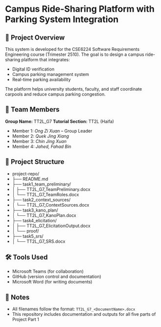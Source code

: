 # Campus Ride-Sharing Platform with Parking System Integration

## 📘 Project Overview
This system is developed for the CSE6224 Software Requirements Engineering course (Trimester 2510). The goal is to design a campus ride-sharing platform that integrates:

- Digital ID verification
- Campus parking management system
- Real-time parking availability

The platform helps university students, faculty, and staff coordinate carpools and reduce campus parking congestion.

## 👥 Team Members
**Group Name:** TT2L_G7
**Tutorial Section:** TT2L (Haifa)

- Member 1: *Ong Zi Xuan* – Group Leader
- Member 2: *Quek Jing Xiang*
- Member 3: *Chin Jing Xuan*
- Member 4: *Jahed, Fahad Bin*

## 📁 Project Structure
- project-repo/
- ├── README.md
- ├── task1_team_preliminary/
- │ ├── TT2L_G7_TeamPreliminary.docx
- │ └── TT2L_G7_TeamRoles.docx
- ├── task2_context_sources/
- │ └── TT2L_G7_ContextSources.docx
- ├── task3_kano_plan/
- │ └── TT2L_G7_KanoPlan.docx
- ├── task4_elicitation/
- │ ├── TT2L_G7_ElicitationOutput.docx
- │ └── proof/
- ├── task5_srs/
- │ └── TT2L_G7_SRS.docx

## 🛠️ Tools Used
- Microsoft Teams (for collaboration)
- GitHub (version control and documentation)
- Microsoft Word (for writing documents)

## 📌 Notes
- All filenames follow the format: `TT2L_G7_<DocumentName>.docx`
- This repository includes documentation and outputs for all five parts of Project Part 1
